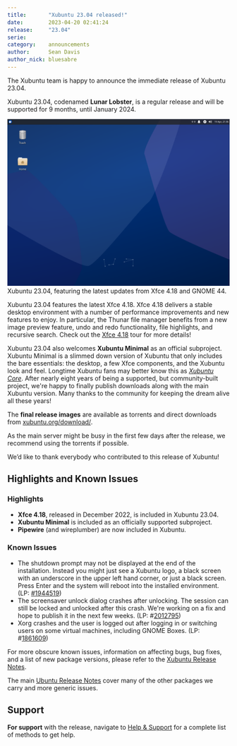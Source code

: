 ```yaml
---
title:       "Xubuntu 23.04 released!"
date:        2023-04-20 02:41:24
release:     "23.04"
serie:       
category:    announcements
author:      Sean Davis
author_nick: bluesabre
---
```


The Xubuntu team is happy to announce the immediate release of Xubuntu 23.04.

Xubuntu 23.04, codenamed **Lunar Lobster**, is a regular release and will be supported for 9 months, until January 2024.

![](/assets/articles/2023/xubuntu-23.04.png)
Xubuntu 23.04, featuring the latest updates from Xfce 4.18 and GNOME 44.

Xubuntu 23.04 features the latest Xfce 4.18. Xfce 4.18 delivers a stable desktop environment with a number of performance improvements and new features to enjoy. In particular, the Thunar file manager benefits from a new image preview feature, undo and redo functionality, file highlights, and recursive search. Check out the [Xfce 4.18](https://www.xfce.org/about/tour418) tour for more details!

Xubuntu 23.04 also welcomes **Xubuntu Minimal** as an official subproject. Xubuntu Minimal is a slimmed down version of Xubuntu that only includes the bare essentials: the desktop, a few Xfce components, and the Xubuntu look and feel. Longtime Xubuntu fans may better know this as *[Xubuntu Core](https://xubuntu.org/news/introducing-xubuntu-core/)*. After nearly eight years of being a supported, but community-built project, we're happy to finally publish downloads along with the main Xubuntu version. Many thanks to the community for keeping the dream alive all these years!

The **final release images** are available as torrents and direct downloads from [xubuntu.org/download/](https://xubuntu.org/download/).

As the main server might be busy in the first few days after the release, we recommend using the torrents if possible.

We’d like to thank everybody who contributed to this release of Xubuntu!

Highlights and Known Issues
---------------------------

### Highlights

- **Xfce 4.18**, released in December 2022, is included in Xubuntu 23.04.
- **Xubuntu Minimal** is included as an officially supported subproject.
- **Pipewire** (and wireplumber) are now included in Xubuntu.

### Known Issues

- The shutdown prompt may not be displayed at the end of the installation. Instead you might just see a Xubuntu logo, a black screen with an underscore in the upper left hand corner, or just a black screen. Press Enter and the system will reboot into the installed environment. (LP: [\#1944519](https://bugs.launchpad.net/ubuntu-release-notes/+bug/1944519))
- The screensaver unlock dialog crashes after unlocking. The session can still be locked and unlocked after this crash. We're working on a fix and hope to publish it in the next few weeks. (LP: #[2012795](https://bugs.launchpad.net/ubuntu/+source/xfce4-screensaver/+bug/2012795))
- Xorg crashes and the user is logged out after logging in or switching users on some virtual machines, including GNOME Boxes. (LP: #[1861609](https://bugs.launchpad.net/ubuntu/+source/xorg-server/+bug/1861609))

For more obscure known issues, information on affecting bugs, bug fixes, and a list of new package versions, please refer to the [Xubuntu Release Notes](https://wiki.xubuntu.org/releases/23.04/release-notes).

The main [Ubuntu Release Notes](https://discourse.ubuntu.com/t/lunar-lobster-release-notes/31910) cover many of the other packages we carry and more generic issues.

Support
-------

**For support** with the release, navigate to [Help &amp; Support](https://xubuntu.org/help/) for a complete list of methods to get help.
